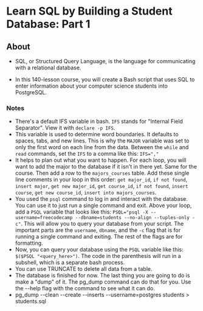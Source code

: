 # Learn SQL by Building a Student Database: Part 1

## About

- SQL, or Structured Query Language, is the language for communicating with a relational database.

- In this 140-lesson course, you will create a Bash script that uses SQL to enter information about your computer science students into PostgreSQL.

### Notes

- There's a default IFS variable in bash. `IFS` stands for "Internal Field Separator". View it with `declare -p IFS`.
- This variable is used to determine word boundaries. It defaults to spaces, tabs, and new lines. This is why the `MAJOR` variable was set to only the first word on each line from the data. Between the `while` and `read` commands, set the `IFS` to a comma like this: `IFS=","`
- It helps to plan out what you want to happen. For each loop, you will want to add the major to the database if it isn't in there yet. Same for the course. Then add a row to the `majors_courses` table. Add these single line comments in your loop in this order: `get major_id`, `if not found`, `insert major`, `get new major_id`, `get course_id`, `if not found`, `insert course`, `get new course_id`, `insert into majors_courses`.
- You used the `psql` command to log in and interact with the database. You can use it to just run a single command and exit. Above your loop, add a `PSQL` variable that looks like this: `PSQL="psql -X --username=freecodecamp --dbname=students --no-align --tuples-only -c"`. This will allow you to query your database from your script. The important parts are the `username`, `dbname`, and the `-c` flag that is for running a single command and exiting. The rest of the flags are for formatting.
- Now, you can query your database using the `PSQL` variable like this: `$($PSQL "<query_here>")`. The code in the parenthesis will run in a subshell, which is a separate bash process.
- You can use TRUNCATE to delete all data from a table.
- The database is finished for now. The last thing you are going to do is make a "dump" of it. The pg_dump command can do that for you. Use the --help flag with the command to see what it can do.
- pg_dump --clean --create --inserts --username=postgres students > students.sql
